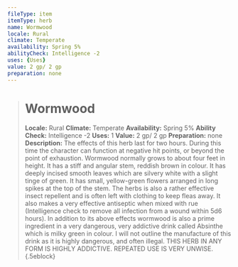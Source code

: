 ```yaml
---
fileType: item
itemType: herb
name: Wormwood
locale: Rural
climate: Temperate
availability: Spring 5%
abilityCheck: Intelligence -2
uses: {Uses}
value: 2 gp/ 2 gp
preparation: none
---
```

>#  Wormwood
>
> **Locale:** Rural
> **Climate:** Temperate
> **Availability:** Spring 5%
> **Ability Check:** Intelligence -2
> **Uses:** 1
> **Value:** 2 gp/ 2 gp
> **Preparation:** none
> **Description:** The effects of this herb last for two hours. During this time the character can function at negative hit points, or beyond the point of exhaustion. Wormwood normally grows to about four feet in height. It has a stiff and angular stem, reddish brown in colour. It has deeply incised smooth leaves which are silvery white with a slight tinge of green. It has small, yellow-green flowers arranged in long spikes at the top of the stem. The herbs is also a rather effective insect repellent and is often left with clothing to keep fleas away. It also makes a very effective antiseptic when mixed with rue (Intelligence check to remove all infection from a wound within 5d6 hours). In addition to its above effects wormwood is also a prime ingredient in a very dangerous, very addictive drink called Absinthe which is milky green in colour. I will not outline the manufacture of this drink as it is highly dangerous, and often illegal. THIS HERB IN ANY FORM IS HIGHLY ADDICTIVE. REPEATED USE IS VERY UNWISE.
{.5eblock}

